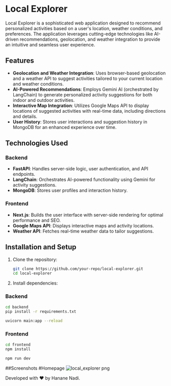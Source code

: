 # Local Explorer

Local Explorer is a sophisticated web application designed to recommend personalized activities based on a user's location, weather conditions, and preferences. The application leverages cutting-edge technologies like AI-driven recommendations, geolocation, and weather integration to provide an intuitive and seamless user experience.

## Features
- **Geolocation and Weather Integration**: Uses browser-based geolocation and a weather API to suggest activities tailored to your current location and weather conditions.
- **AI-Powered Recommendations**: Employs Gemini AI (orchestrated by LangChain) to generate personalized activity suggestions for both indoor and outdoor activities.
- **Interactive Map Integration**: Utilizes Google Maps API to display locations of suggested activities with real-time data, including directions and details.
- **User History**: Stores user interactions and suggestion history in MongoDB for an enhanced experience over time.

## Technologies Used
### Backend
- **FastAPI**: Handles server-side logic, user authentication, and API endpoints.
- **LangChain**: Orchestrates AI-powered functionality using Gemini for activity suggestions.
- **MongoDB**: Stores user profiles and interaction history.

### Frontend
- **Next.js**: Builds the user interface with server-side rendering for optimal performance and SEO.
- **Google Maps API**: Displays interactive maps and activity locations.
- **Weather API**: Fetches real-time weather data to tailor suggestions.

## Installation and Setup

1. Clone the repository:
   ```bash
   git clone https://github.com/your-repo/local-explorer.git
   cd local-explorer

2. Install dependencies:

### Backend
```bash
cd backend
pip install -r requirements.txt

uvicorn main:app --reload
```
### Frontend
```bash
cd frontend
npm install

npm run dev
```
##Screenshots
#Homepage
![local_explorer png](https://github.com/user-attachments/assets/3d10cb04-253a-417b-a4f7-dbb6f61fc914)



Developed with ❤️ by Hanane Nadi.


